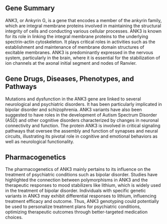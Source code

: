 ## Gene Summary
ANK3, or Ankyrin G, is a gene that encodes a member of the ankyrin family, which are integral membrane proteins involved in maintaining the structural integrity of cells and conducting various cellular processes. ANK3 is known for its role in linking the integral membrane proteins to the underlying spectrin-actin cytoskeleton. It plays critical roles in activities such as the establishment and maintenance of membrane domain structures of excitable membranes. ANK3 is predominantly expressed in the nervous system, particularly in the brain, where it is essential for the stabilization of ion channels at the axonal initial segment and nodes of Ranvier.

## Gene Drugs, Diseases, Phenotypes, and Pathways
Mutations and dysfunction in the ANK3 gene are linked to several neurological and psychiatric disorders. It has been particularly implicated in bipolar disorder and schizophrenia. ANK3 variants have also been suggested to have roles in the development of Autism Spectrum Disorder (ASD) and other cognitive disorders characterized by changes in neuronal connectivity and function. The protein ANK3 is involved in critical signaling pathways that oversee the assembly and function of synapses and neural circuits, illustrating its pivotal role in cognitive and emotional behaviors as well as neurological functionality.

## Pharmacogenetics
The pharmacogenetics of ANK3 mainly pertains to its influence on the treatment of psychiatric conditions such as bipolar disorder. Studies have highlighted the connection between polymorphisms in ANK3 and the therapeutic responses to mood stabilizers like lithium, which is widely used in the treatment of bipolar disorder. Individuals with specific genetic variants in ANK3 may exhibit differential responses to lithium, influencing treatment efficacy and outcome. Thus, ANK3 genotyping could potentially be used to personalize treatment plans for psychiatric conditions, optimizing therapeutic outcomes through better-targeted medication choices.